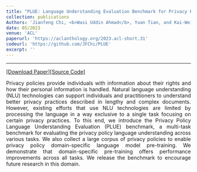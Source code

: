 ```yaml
---
title: "PLUE: Language Understanding Evaluation Benchmark for Privacy Policies in English"
collection: publications
Authors: 'Jianfeng Chi, <b>Wasi Uddin Ahmad</b>, Yuan Tian, and Kai-Wei Chang.'
date: 05/2023
venue: 'ACL'
paperurl: 'https://aclanthology.org/2023.acl-short.31'
codeurl: 'https://github.com/JFChi/PLUE'
excerpt: ''
---
```

---
<a href='https://aclanthology.org/2023.acl-short.31' target="_blank">[Download Paper]</a><a href='https://github.com/JFChi/PLUE' target="_blank">[Source Code]</a>

<p align="justify">
Privacy policies provide individuals with information about their rights and how their personal information is handled. Natural language understanding 
  (NLU) technologies can support individuals and practitioners to understand better privacy practices described in lengthy and complex documents. However, 
  existing efforts that use NLU technologies are limited by processing the language in a way exclusive to a single task focusing on certain privacy 
  practices. To this end, we introduce the Privacy Policy Language Understanding Evaluation (PLUE) benchmark, a multi-task benchmark for evaluating the 
  privacy policy language understanding across various tasks. We also collect a large corpus of privacy policies to enable privacy policy domain-specific 
  language model pre-training. We demonstrate that domain-specific pre-training offers performance improvements across all tasks. We release the benchmark 
  to encourage future research in this domain.
</p>

